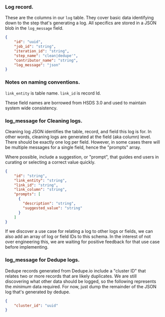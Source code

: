 ### Log record.

These are the columns in our `log` table. They cover basic data identifying
down to the step that's generating a log. All specifics are stored in a JSON
blob in the `log_message` field.

```json
{
    "id": "uuid",
    "job_id": "string",
    "iteration_id": "string",
    "step_name": "clean|dedupe'",
    "contributor_name": "string",
    "log_message": "json"
}
``` 

### Notes on naming conventions.

`link_entity` is table name.
`link_id` is record Id.

These field names are borrowed from HSDS 3.0 and used to maintain system wide
consistency.

### log_message for Cleaning logs.

Cleaning log JSON identifies the table, record, and field this log is for. In
other words, cleaning logs are generated at the field (aka column) level. There
should be exactly one log per field. However, in some cases there will be
multiple messages for a single field, hence the "prompts" array.

Where possible, include a suggestion, or "prompt", that guides end users in
curating or selecting a correct value quickly.


```json
{
    "id": "string",
    "link_entity": "string",
    "link_id": "string",
    "link_column": "string",
    "prompts": [
      {
        "description": "string",
        "suggested_value": "string"
      }
    ]
}
```

If we discover a use case for relating a log to other logs or fields, we can also add an array of log or field IDs to this schema. In the interest of not over engineering this, we are waiting for positive feedback for that use case before implementing.

### log_message for Dedupe logs.

Dedupe records generated from Dedupe.io include a "cluster ID" that relates two
or more records that are likely duplicates. We are still discovering what other
data should be logged, so the following represents the _minimum_ data required.
For now, just dump the remainder of the JSON log that's generated by dedupe.

```json
{
    "cluster_id": "uuid"
}
```